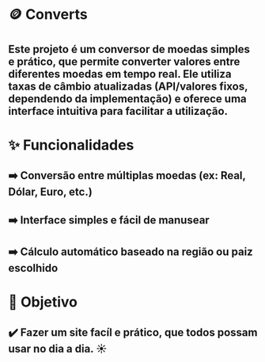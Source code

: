 

# 🪙 Converts

## Este projeto é um conversor de moedas simples e prático, que permite converter valores entre diferentes moedas em tempo real. Ele utiliza taxas de câmbio atualizadas (API/valores fixos, dependendo da implementação) e oferece uma interface intuitiva para facilitar a utilização.

# ✨ Funcionalidades

## ➡️ Conversão entre múltiplas moedas (ex: Real, Dólar, Euro, etc.)

## ➡️ Interface simples e fácil de manusear

## ➡️ Cálculo automático baseado na região ou paiz escolhido



# 🎯 Objetivo 

## ✔️ Fazer um site facíl e prático, que todos possam usar no dia a dia. ☀️
